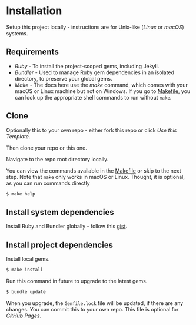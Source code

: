 # Installation

Setup this project locally - instructions are for Unix-like (_Linux_ or _macOS_) systems.


## Requirements

- _Ruby_ - To install the project-scoped gems, including Jekyll.
- _Bundler_ - Used to manage Ruby gem dependencies in an isolated directory, to preserve your global gems.
- _Make_  - The docs here use the _make_ command, which comes with your macOS or Linux machine but not on Windows. If you go to [Makefile](/Makefile), you can look up the appropriate shell commands to run without `make`.


## Clone

Optionally this to your own repo - either fork this repo or click _Use this Template_.

Then clone your repo or this one.

Navigate to the repo root directory locally.

You can view the commands available in the [Makefile](/Makefile) or skip to the next step. Note that `make` only works in macOS or Linux. Thought, it is optional, as you can run commands directly

```bash
$ make help
```


## Install system dependencies

Install Ruby and Bundler globally - follow this [gist](https://gist.github.com/fb758aea4d35e03b9ed093afddf4e7ec).


## Install project dependencies

Install local gems.

```sh
$ make install
```

Run this command in future to upgrade to the latest gems.

```sh
$ bundle update
```

When you upgrade, the `Gemfile.lock` file will be updated, if there are any changes. You can commit this to your own repo. This file is optional for _GitHub Pages_.

